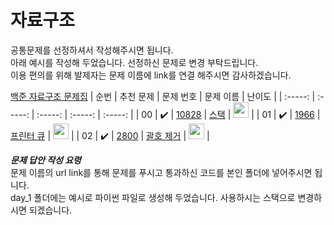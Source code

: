 # 자료구조

공통문제를 선정하셔서 작성해주시면 됩니다.<br>
아래 예시를 작성해 두었습니다. 선정하신 문제로 변경 부탁드립니다.<br>
이용 편의를 위해 발제자는 문제 이름에 link를 연결 해주시면 감사하겠습니다.<br>

[백준 자료구조 문제집](https://www.acmicpc.net/problemset?sort=ac_desc&algo=175)
| 순번 | 추천 문제 | 문제 번호 | 문제 이름 | 난이도 |
| :-----: | :-----: | :-----: | :-----: | :-----: |
| 00 | :heavy_check_mark: | <a href="https://www.acmicpc.net/problem/10828" target="_blank">10828</a> | <a href="https://www.acmicpc.net/problem/10828" target="_blank">스택</a> | <img height="25px" width="25px" src="https://static.solved.ac/tier_small/4.svg"/> |
| 01 | :heavy_check_mark: | <a href="https://www.acmicpc.net/problem/1966" target="_blank">1966</a> | <a href="https://www.acmicpc.net/problem/1966" target="_blank">프린터 큐</a> | <img height="25px" width="25px" src="https://static.solved.ac/tier_small/5.svg"/> |
| 02 | :heavy_check_mark: | <a href="https://www.acmicpc.net/problem/2800" target="_blank">2800</a> | <a href="https://www.acmicpc.net/problem/2800" target="_blank">괄호 제거</a> | <img height="25px" width="25px" src="https://static.solved.ac/tier_small/5.svg"/> |

**_문제 답안 작성 요령_**<br>
문제 이름의 url link를 통해 문제를 푸시고 통과하신 코드를 본인 폴더에 넣어주시면 됩니다.<br>
day_1 폴더에는 예시로 파이썬 파일로 생성해 두었습니다. 사용하시는 스택으로 변경하시면 되겠습니다.
